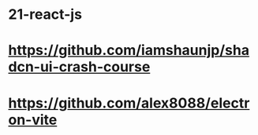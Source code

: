 # 21-react-js
# https://github.com/iamshaunjp/shadcn-ui-crash-course
# https://github.com/alex8088/electron-vite
